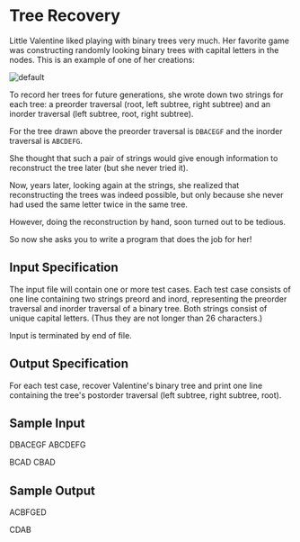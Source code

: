# Tree Recovery

Little Valentine liked playing with binary trees very much. Her favorite game was constructing randomly looking binary trees with capital letters in the nodes.
This is an example of one of her creations:

![default](https://cloud.githubusercontent.com/assets/4820492/12269962/cd26dd04-b98e-11e5-8f21-e8d90aa13444.png)

To record her trees for future generations, she wrote down two strings for each tree: a preorder traversal (root, left subtree, right subtree) and an inorder traversal (left subtree, root, right subtree).

For the tree drawn above the preorder traversal is `DBACEGF` and the inorder traversal is `ABCDEFG`.

She thought that such a pair of strings would give enough information to reconstruct the tree later (but she never tried it).

Now, years later, looking again at the strings, she realized that reconstructing the trees was indeed possible, but only because she never had used the same letter twice in the same tree.

However, doing the reconstruction by hand, soon turned out to be tedious.

So now she asks you to write a program that does the job for her!

## Input Specification

The input file will contain one or more test cases. Each test case consists of one line containing two strings preord and inord, representing the preorder traversal and inorder traversal of a binary tree. Both strings consist of unique capital letters. (Thus they are not longer than 26 characters.)

Input is terminated by end of file.

## Output Specification

For each test case, recover Valentine's binary tree and print one line containing the tree's postorder traversal (left subtree, right subtree, root).

## Sample Input

DBACEGF ABCDEFG

BCAD CBAD

## Sample Output

ACBFGED

CDAB
